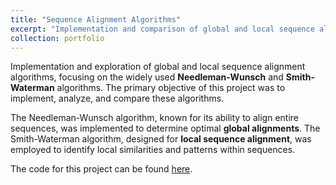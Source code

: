 ```yaml
---
title: "Sequence Alignment Algorithms"
excerpt: "Implementation and comparison of global and local sequence alignment algorithms. <br/><img src='/images/500x300.png'>"
collection: portfolio
---
```


Implementation and exploration of global and local sequence alignment algorithms, focusing on the widely used **Needleman-Wunsch** and **Smith-Waterman** algorithms. The primary objective of this project was to implement, analyze, and compare these algorithms.

The Needleman-Wunsch algorithm, known for its ability to align entire sequences, was implemented to determine optimal **global alignments**. The Smith-Waterman algorithm, designed for **local sequence alignment**, was employed to identify local similarities and patterns within sequences.

The code for this project can be found [here](https://github.com/frodbej/sequence-alignment-algorithms).
